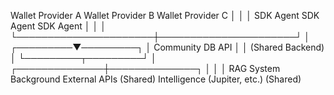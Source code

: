 Wallet Provider A     Wallet Provider B     Wallet Provider C
      │                      │                      │
   SDK Agent              SDK Agent              SDK Agent
      │                      │                      │
      └──────────────────────┼──────────────────────┘
                             │
                   ┌─────────▼─────────┐
                   │  Community DB API  │
                   │  (Shared Backend)  │
                   └─────────┬─────────┘
                             │
              ┌──────────────┼──────────────┐
              │              │              │
          RAG System    Background      External APIs
          (Shared)      Intelligence    (Jupiter, etc.)
                        (Shared)